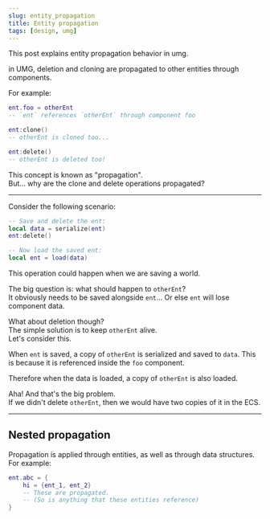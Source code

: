 ```yaml
---
slug: entity_propagation
title: Entity propagation
tags: [design, umg]
---
```


This post explains entity propagation behavior in umg.

<!--truncate-->

in UMG, deletion and cloning are propagated to other entities through components.

For example:
```lua
ent.foo = otherEnt
-- `ent` references `otherEnt` through component foo

ent:clone()
-- otherEnt is cloned too...

ent:delete()
-- otherEnt is deleted too!
```

This concept is known as "propagation".  
But... why are the clone and delete operations propagated?  

---

Consider the following scenario:
```lua
-- Save and delete the ent:
local data = serialize(ent)
ent:delete()

-- Now load the saved ent:
local ent = load(data)
```
This operation could happen when we are saving a world.

The big question is: what should happen to `otherEnt`?  
It obviously needs to be saved alongside `ent`... Or else `ent` will lose component data.   

What about deletion though?  
The simple solution is to keep `otherEnt` alive.  
Let's consider this.

When `ent` is saved, a copy of `otherEnt` is serialized and saved to `data`. This is because it is referenced inside the `foo` component.  

Therefore when the data is loaded, a copy of `otherEnt` is also loaded.

Aha! And that's the big problem.   
If we didn't delete `otherEnt`, then we would have two copies of it in the ECS.  

---

## Nested propagation

Propagation is applied through entities, as well as through data structures.
For example:
```lua
ent.abc = {
    hi = {ent_1, ent_2}
    -- These are propagated.
    -- (So is anything that these entities reference)
}
```